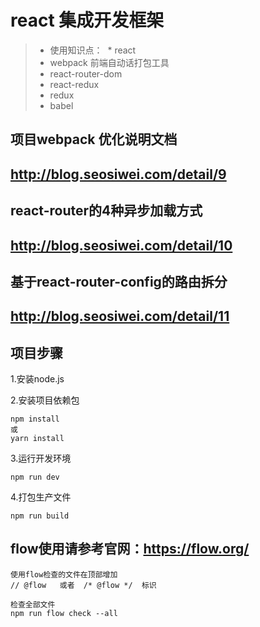 # react 集成开发框架

>  * 使用知识点：
>  * react            
>  * webpack             前端自动话打包工具
>  * react-router-dom       
>  * react-redux       
>  * redux            
>  * babel            

## 项目webpack 优化说明文档
## http://blog.seosiwei.com/detail/9

## react-router的4种异步加载方式
## http://blog.seosiwei.com/detail/10

## 基于react-router-config的路由拆分
## http://blog.seosiwei.com/detail/11

## 项目步骤

1.安装node.js

2.安装项目依赖包

```
npm install
或
yarn install
```

3.运行开发环境

```
npm run dev 

```

4.打包生产文件

```
npm run build
``` 

## flow使用请参考官网：https://flow.org/

```
使用flow检查的文件在顶部增加  
// @flow   或者  /* @flow */  标识

检查全部文件
npm run flow check --all 


```







